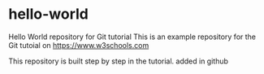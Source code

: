 # hello-world
Hello World repository for Git tutorial
This is an example repository for the Git tutoial on https://www.w3schools.com

This repository is built step by step in the tutorial.
added in github
